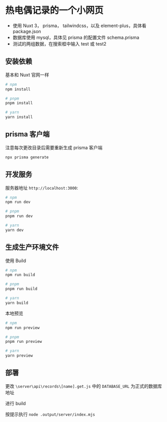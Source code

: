 # 热电偶记录的一个小网页

- 使用 Nuxt 3， prisma， tailwindcss，以及 element-plus，具体看 package.json
- 数据库使用 mysql，具体见 prisma 的配置文件 schema.prisma
- 测试的两组数据，在搜索框中输入 test 或 test2
## 安装依赖

基本和 Nuxt 官网一样

```bash
# npm
npm install

# pnpm
pnpm install

# yarn
yarn install
```

## prisma 客户端

注意每次更改目录后需要重新生成 prisma 客户端

```bash
npx prisma generate
```

## 开发服务

服务器地址 `http://localhost:3000`:

```bash
# npm
npm run dev

# pnpm
pnpm run dev

# yarn
yarn dev
```

## 生成生产环境文件

使用 Build

```bash
# npm
npm run build

# pnpm
pnpm run build

# yarn
yarn build
```

本地预览

```bash
# npm
npm run preview

# pnpm
pnpm run preview

# yarn
yarn preview
```

## 部署

更改 `\server\api\records\[name].get.js` 中的 `DATABASE_URL` 为正式的数据库地址

进行 build

按提示执行 `node .output/server/index.mjs`